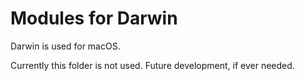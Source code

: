 # Modules for Darwin

Darwin is used for macOS.

Currently this folder is not used. Future development, if ever needed.